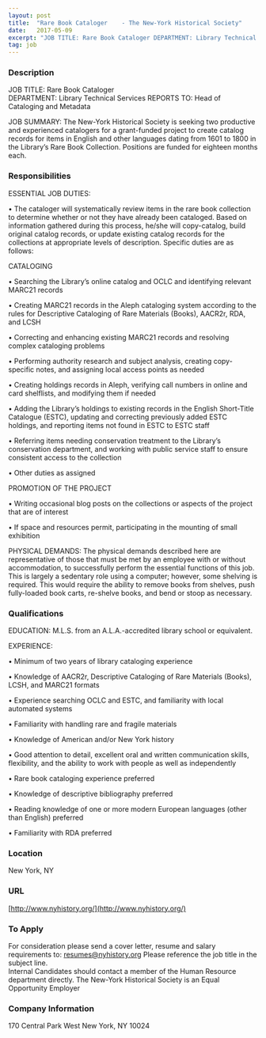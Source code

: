 ```yaml
---
layout: post
title:  "Rare Book Cataloger    - The New-York Historical Society"
date:   2017-05-09
excerpt: "JOB TITLE: Rare Book Cataloger DEPARTMENT: Library Technical Services REPORTS TO: Head of Cataloging and Metadata JOB SUMMARY: The New-York Historical Society is seeking two productive and experienced catalogers for a grant-funded project to create catalog records for items in English and other languages dating from 1601 to 1800 in..."
tag: job
---
```


### Description   

JOB TITLE: 	Rare Book Cataloger   
DEPARTMENT: 		Library Technical Services
REPORTS TO:		Head of Cataloging and Metadata

JOB SUMMARY: The New-York Historical Society is seeking two productive and experienced catalogers for a grant-funded project to create catalog records for items in English and other languages dating from 1601 to 1800 in the Library’s Rare Book Collection.
Positions are funded for eighteen months each.




### Responsibilities   

ESSENTIAL JOB DUTIES:

• 	The cataloger will systematically review items in the rare book collection to determine whether or not they have already been cataloged. Based on information gathered during this process, he/she will copy-catalog, build original catalog records, or update existing catalog records for the collections at appropriate levels of description. Specific duties are as follows:

CATALOGING

• 	Searching the Library’s online catalog and OCLC and identifying relevant MARC21 records

• 	Creating MARC21 records in the Aleph cataloging system according to the rules for Descriptive Cataloging of Rare Materials (Books), AACR2r, RDA, and LCSH

• 	Correcting and enhancing existing MARC21 records and resolving complex cataloging problems

• 	Performing authority research and subject analysis, creating copy-specific notes, and assigning local access points as needed

• 	Creating holdings records in Aleph, verifying call numbers in online and card shelflists, and modifying them if needed

• 	Adding the Library’s holdings to existing records in the English Short-Title Catalogue (ESTC), updating and correcting previously added ESTC holdings, and reporting items not found in ESTC to ESTC staff

• 	Referring items needing conservation treatment to the Library’s conservation department, and working with public service staff to ensure consistent access to the collection

• 	Other duties as assigned

PROMOTION OF THE PROJECT

• 	Writing occasional blog posts on the collections or aspects of the project that are of interest 

• 	If space and resources permit, participating in the mounting of small exhibition

PHYSICAL DEMANDS:  The physical demands described here are representative of those that must be met by an employee with or without accommodation, to successfully perform the essential functions of this job.  
This is largely a sedentary role using a computer; however, some shelving is required.  This would require the ability to remove books from shelves, push fully-loaded book carts, re-shelve books, and bend or stoop as necessary.




### Qualifications   

EDUCATION: M.L.S. from an A.L.A.-accredited library school or equivalent.

EXPERIENCE: 

• 	Minimum of two years of library cataloging experience

• 	Knowledge of AACR2r, Descriptive Cataloging of Rare Materials (Books), LCSH, and MARC21 formats

• 	Experience searching OCLC and ESTC, and familiarity with local automated systems

• 	Familiarity with handling rare and fragile materials

• 	Knowledge of American and/or New York history

• 	Good attention to detail, excellent oral and written communication skills, flexibility, and the ability to work with people as well as independently

• 	Rare book cataloging experience preferred

• 	Knowledge of descriptive bibliography preferred

• 	Reading knowledge of one or more modern European languages (other than English) preferred

• 	Familiarity with RDA preferred





### Location   

New York, NY


### URL   

[http://www.nyhistory.org/](http://www.nyhistory.org/)

### To Apply   

For consideration please send a cover letter, resume and salary requirements to: resumes@nyhistory.org    Please reference the job title in the subject line.  
Internal Candidates should contact a member of the Human Resource department directly.
The New-York Historical Society is an Equal Opportunity Employer



### Company Information   

170 Central Park West New York, NY 10024



